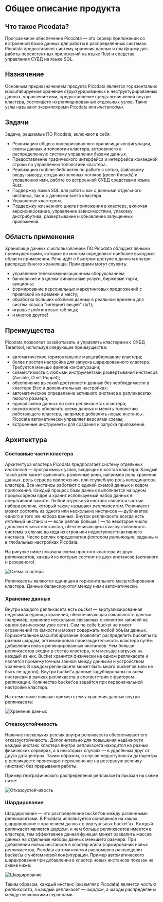 # Общее описание продукта
## Что такое Picodata?
Программное обеспечение Picodata — это сервер приложений со встроенной базой данных для работы в распределённых системах.
Picodata предоставляет систему хранения данных и платформу для работы персистентных приложений на языке Rust и средства управления СУБД на языке SQL.

## Назначение
Основным предназначением продукта Picodata является горизонтально масштабируемое хранение структурированных и неструктурированных данных, управление ими, предоставление среды вычислений внутри кластера, состоящего из реплицированных отдельных узлов. Такие узлы называют экземплярами Picodata или *инстансами*.

## Задачи
Задачи, решаемые ПО Picodata, включают в себя:

* Реализацию общего линеаризованного хранилища конфигурации, схемы данных и топологии кластера, встроенного в распределенную систему управления базами данных.
* Предоставление графического интерфейса и интерфейса командной строки по управлению топологией кластера.
* Реализацию runtime-библиотек по работе с сетью, файловому вводу-выводу, созданию зеленых потоков (green threads) и управлению ими, работе со встроенной СУБД средствами языка Rust.
* Поддержку языка SQL для работы как с данными отдельного инстанса, так и с данными всего кластера.
* Управление кластером.
* Поддержку жизненного цикла приложения в кластере, включая версионирование, управление зависимостями, упаковку дистрибутива, развертывание и обновление запущенных приложений.

## Область применения
Хранилище данных с использованием ПО Picodata обладает явными преимуществами, которые во многом определяют наиболее выгодные области применения. Речь идёт о быстром доступе к данным внутри распределённого хранилища. Примерами могут служить:

* управление телекоммуникационным оборудованием;
* банковские и в целом финансовые услуги, биржевые торги, аукционы;
* формирование персональных маркетинговых предложений с привязкой ко времени и месту;
* обработка больших объёмов данных в реальном времени для систем класса "интернет вещей" (IoT);
* игровые рейтинговые таблицы;
* и многое другое!

## Преимущества
Picodata позволяет развёртывать и управлять кластерами с СУБД Tarantool, используя следующие преимущества:

* автоматическое горизонтальное масштабирование кластера;
* более простая настройка для запуска шардированного кластера. Требуется меньше файлов конфигурации;
* совместимость с любыми инструментами развёртывания инстансов (Ansible, Chef, Puppet);
* обеспечение высокой доступности данных без необходимости в  кластере Etcd и дополнительных настройках;
* автоматическое определение активного инстанса в репликасетах любого размера;
* единая схема данных во всех репликасетах кластера;
* возможность обновлять схему данных и менять топологию работающего кластера, например добавлять новые инстансы. Picodata автоматически управляет версиями схемы; 
* встроенные инструменты для создания и запуска приложений.


## Архитектура
### Составные части кластера
Архитектура кластера Picodata предполагает систему отдельных *инстансов* — программных узлов, входящих в состав кластера. Каждый такой узел может выполнять различные роли, например роль хранения данных, роль сервера приложения, или служебную роль координатора кластера.
Все инстансы работают с единой схемой данных и кодом приложения. Каждый процесс базы данных выполняется на одном процессорном ядре и хранит используемый набор данных в оперативной памяти. 
Любой отдельный инстанс является частью набора реплик, который также называют *репликасетом*. Репликасет может состоять из одного или нескольких инстансов — дубликатов одного и того же набора данных. Внутри репликасета всегда есть *активный* инстанс и — если реплик больше 1 — то некоторое число дополнительных инстансов, обеспечивающих отказоустойчивость системы в случае выхода из строя или недоступности активного инстанса. Число реплик определяется *фактором репликации*, заданным в глобальных настройках Picodata.

На рисунке ниже показана схема простого кластера из двух репликасетов, каждый из которых состоит из двух инстансов (активного и резервного):

![Схема кластера](cluster.svg)

Репликасеты являются единицами горизонтального масштабирования кластера. Данные балансируются между ними автоматически.

### Хранение данных
Внутри каждого репликасета есть *bucket* — виртуализированная неделимая единица хранения, обеспечивающая локальность данных (например, хранение нескольких связанных с клиентом записей на одном физическом узле сети). Сам по себе bucket не имеет ограничений по ёмкости и может содержать любой объём данных. Горизонтальное масштабирование позволяет распределить bucket'ы по разным шардам, оптимизировав производительность кластера путём добавления новых реплицированных инстансов. Чем больше репликасетов входит в состав кластера, тем меньше нагрузка на каждый из них. Bucket хранится физически на одном репликасете и является промежуточным звеном между данными и устройством хранения. В каждом репликасете может быть много bucket'ов (или не быть не одного). Внутри bucket'а данные задублированы по всем инстансам в рамках репликасета в соответствии с фактором репликации. Количество bucket'ов задаётся при первоначальной настройке кластера.

На схеме ниже показан пример схемы хранения данных внутри репликасета:

![Хранение данных](storage.svg)

### Отказоустойчивость
Наличие нескольких реплик внутри репликасета обеспечивают его отказоустойчивость. Дополнительно для повышения надёжности каждый инстанс кластера внутри репликасета находится на разных физических серверах, а в некоторых случаях — в удалённых друг от друга датацентрах. Таким образом, в случае недоступности датацентра в репликасете происходит переключение на резервную реплику (инстанс) без прерывания работы. 

Пример географического распределения репликасета показан на схеме ниже:

![Отказоустойчивость](failover.svg)

### Шардирование
Шардирование — это распределение bucket'ов между различными репликасетами. В Picodata используется основанное на хэшах шардирование с хранением данных в виртуальных bucket'ах. Каждый репликасет является *шардом*, и чем больше репликасетов имеется в кластере, тем эффективнее данная функция может разделить массив данных на отдельные наборы данных меньшего размера. При добавлении новых инстансов в кластер и/или формировании новых репликасетов, Picodata автоматически равномерно распределит bucket'ы с учётом новой конфигурации.
Пример автоматического шардирования при добавлении в кластер новых инстансов показан на схеме ниже:

![Шардирование](sharding.svg)

Таким образом, каждый инстанс (экземпляр Picodata) является *частью репликасета*, а каждый репликасет — *шардом*, а шарды распределены между несколькими серверами.